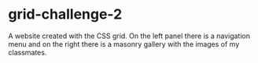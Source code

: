 # grid-challenge-2
A website created with the CSS grid. On the left panel there is a navigation menu and on the right there is a masonry gallery with the images of my classmates.
